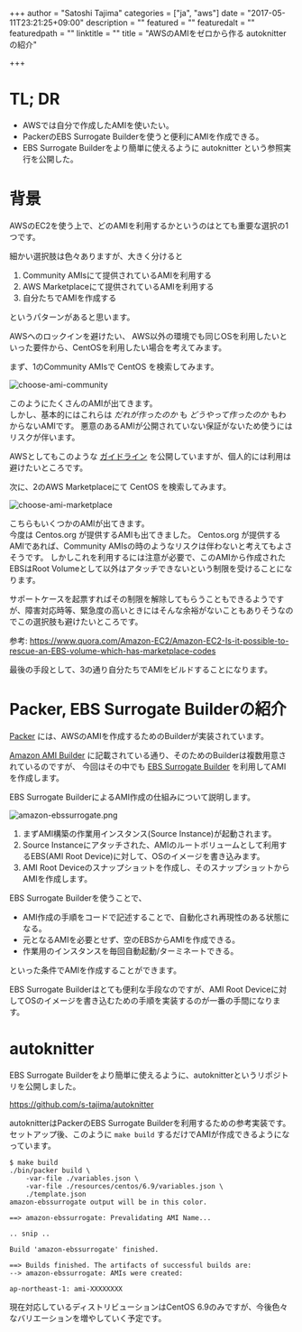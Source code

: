 +++
author = "Satoshi Tajima"
categories = ["ja", "aws"]
date = "2017-05-11T23:21:25+09:00"
description = ""
featured = ""
featuredalt = ""
featuredpath = ""
linktitle = ""
title = "AWSのAMIをゼロから作る autoknitterの紹介"

+++

# TL; DR

* AWSでは自分で作成したAMIを使いたい。
* PackerのEBS Surrogate Builderを使うと便利にAMIを作成できる。
* EBS Surrogate Builderをより簡単に使えるように autoknitter という参照実行を公開した。

# 背景

AWSのEC2を使う上で、どのAMIを利用するかというのはとても重要な選択の1つです。

細かい選択肢は色々ありますが、大きく分けると

1. Community AMIsにて提供されているAMIを利用する
2. AWS Marketplaceにて提供されているAMIを利用する
3. 自分たちでAMIを作成する

というパターンがあると思います。

AWSへのロックインを避けたい、 AWS以外の環境でも同じOSを利用したいといった要件から、CentOSを利用したい場合を考えてみます。

まず、1のCommunity AMIsで CentOS を検索してみます。

![choose-ami-community](/post/2017/intro-autoknitter/choose-ami-community.png)

このようにたくさんのAMIが出てきます。  
しかし、基本的にはこれらは *だれが作ったのか* も *どうやって作ったのか* もわからないAMIです。
悪意のあるAMIが公開されていない保証がないため使うにはリスクが伴います。

AWSとしてもこのような [ガイドライン](http://docs.aws.amazon.com/AWSEC2/latest/UserGuide/building-shared-amis.html) を公開していますが、個人的には利用は避けたいところです。

次に、2のAWS Marketplaceにて CentOS を検索してみます。

![choose-ami-marketplace](/post/2017/intro-autoknitter/choose-ami-marketplace.png)

こちらもいくつかのAMIが出てきます。  
今度は Centos.org が提供するAMIも出てきました。
Centos.org が提供するAMIであれば、Community AMIsの時のようなリスクは伴わないと考えてもよさそうです。
しかしこれを利用するには注意が必要で、このAMIから作成されたEBSはRoot Volumeとして以外はアタッチできないという制限を受けることになります。  

サポートケースを起票すればその制限を解除してもらうこともできるようですが、障害対応時等、緊急度の高いときにはそんな余裕がないこともありそうなのでこの選択肢も避けたいところです。

参考: https://www.quora.com/Amazon-EC2/Amazon-EC2-Is-it-possible-to-rescue-an-EBS-volume-which-has-marketplace-codes

最後の手段として、3の通り自分たちでAMIをビルドすることになります。

# Packer, EBS Surrogate Builderの紹介

[Packer](https://www.packer.io/) には、AWSのAMIを作成するためのBuilderが実装されています。  

[Amazon AMI Builder](https://www.packer.io/docs/builders/amazon.html) に記載されている通り、そのためのBuilderは複数用意されているのですが、
今回はその中でも [EBS Surrogate Builder](https://www.packer.io/docs/builders/amazon-ebssurrogate.html) を利用してAMIを作成します。  

EBS Surrogate BuilderによるAMI作成の仕組みについて説明します。

![amazon-ebssurrogate.png](/post/2017/intro-autoknitter/amazon-ebssurrogate.png)

1. まずAMI構築の作業用インスタンス(Source Instance)が起動されます。
2. Source Instanceにアタッチされた、AMIのルートボリュームとして利用するEBS(AMI Root Device)に対して、OSのイメージを書き込みます。
3. AMI Root Deviceのスナップショットを作成し、そのスナップショットからAMIを作成します。

EBS Surrogate Builderを使うことで、

* AMI作成の手順をコードで記述することで、自動化され再現性のある状態になる。
* 元となるAMIを必要とせず、空のEBSからAMIを作成できる。
* 作業用のインスタンスを毎回自動起動/ターミネートできる。

といった条件でAMIを作成することができます。  

EBS Surrogate Builderはとても便利な手段なのですが、AMI Root Deviceに対してOSのイメージを書き込むための手順を実装するのが一番の手間になります。

# autoknitter

EBS Surrogate Builderをより簡単に使えるように、autoknitterというリポジトリを公開しました。 

https://github.com/s-tajima/autoknitter

autoknitterはPackerのEBS Surrogate Builderを利用するための参考実装です。
セットアップ後、このように `make build` するだけでAMIが作成できるようになっています。

```text
$ make build
./bin/packer build \
	-var-file ./variables.json \
	-var-file ./resources/centos/6.9/variables.json \
	./template.json
amazon-ebssurrogate output will be in this color.

==> amazon-ebssurrogate: Prevalidating AMI Name...

.. snip ..

Build 'amazon-ebssurrogate' finished.

==> Builds finished. The artifacts of successful builds are:
--> amazon-ebssurrogate: AMIs were created:

ap-northeast-1: ami-XXXXXXXX
```

現在対応しているディストリビューションはCentOS 6.9のみですが、今後色々なバリエーションを増やしていく予定です。
